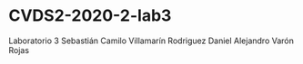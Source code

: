# CVDS2-2020-2-lab3
Laboratorio 3
Sebastián Camilo Villamarín Rodriguez
Daniel Alejandro Varón Rojas

